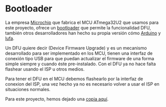 # Bootloader

La empresa [Microchip](https://www.microchip.com/) que fabrica el MCU ATmega32U2 que usamos para este proyecto, ofrece un [bootloader](https://www.microchip.com/en-us/product/ATMEGA32U2) que permite la funcionalidad DFU, también otros desarrolladores han hecho su propia versión cómo [Arduino](https://github.com/arduino/ArduinoCore-avr/tree/master/bootloaders) y [lufa](https://github.com/abcminiuser/lufa/tree/master/Bootloaders).

Un DFU quiere decir (Device Firmware Upgrade) y es un mecanismo desarrollado para ser implementado en los MCU, tienen una interfaz de conexión tipo USB para que puedan actualizar el firmware de una forma simple siempre y cuando éste pre-instalado. Con el DFU ya no hace falta flashear usando el ISP u otros medios.

Para tener el DFU en el MCU debemos flashearlo por la interfaz de conexion del ISP, una vez hecho ya no es necesario volver a usar el ISP en situaciones normales.

Para este proyecto, hemos dejado una [copia aquí](https://github.com/nstrappazzonc/keyboard/tree/main/firmware/bootloader).
